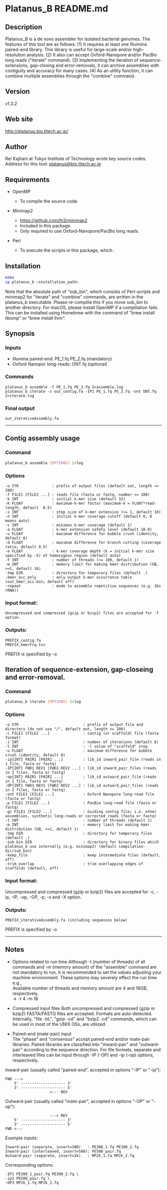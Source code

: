 # Platanus_B README.md

## Description
Platanus_B is a de novo assembler for isolated bacterial genomes. The features of this tool are as follows:
(1) It requires at least one Illuimina paired-end library. This library is useful for large-scale and/or high-resolution analysis. 
(2) It also can accept Oxford-Nanopore and/or PacBio long reads ("iterate" command).
(3) Implementing the iteration of sequence-extensions, gap-closing and error-removals, it can archive assemblies with contiguity and accuracy for many cases.
(4) As an utility function, it can combine multiple assemblies through the "combine" command.


## Version
v1.3.2

## Web site
<http://platanus.bio.titech.ac.jp/>

## Author
Rei Kajitani at Tokyo Institute of Technology wrote key source codes.  
Address for this tool: <platanus@bio.titech.ac.jp>


## Requirements
* OpenMP 
    - To compile the source code.

* Minimap2
    - <https://github.com/lh3/minimap2>
    - Included in this package.
    - Only required to use Oxford-Nanopore/PacBio long reads.

* Perl
    - To execute the scripts in this package, which  .
   
   
## Installation
```sh
make
cp platanus_b <installation_path>
```
Note that the absolute path of "sub_bin", which consists of Perl-scripts and minimap2 for "iterate" and "combine" commands, are written in the platanus_b executable.
Please re-complile this if you move sub_bin to another directory.
For macOS, please install OpenMP if a complilation fails. This can be installed using Homebrew with the command of "brew install libomp" or "brew install llvm". 


## Synopsis
### Inputs
* Illumina paired-end: PE_1.fq PE_2.fq (mandatory)
* Oxford Nanopor long-reads: ONT.fq (optional)

### Commands
```
platanus_b assemble -f PE_1.fq PE_2.fq 2>assemble.log
platanus_b iterate -c out_contig.fa -IP1 PE_1.fq PE_2.fq -ont ONT.fq 2>iterate.log
```

### Final output
    out_iterativeAssembly.fa



---
## Contig assembly usage
### Command
```sh
platanus_b assemble [OPTIONS] 2>log
```
### Options
    -o STR               : prefix of output files (default out, length <= 200)
    -f FILE1 [FILE2 ...] : reads file (fasta or fastq, number <= 100)
    -k INT               : initial k-mer size (default 32)
    -K FLOAT             : maximum-k-mer factor (maximum-k = FLOAT*read-length, default  0.5)
    -s INT               : step size of k-mer extension (>= 1, default 10)
    -n INT               : initial k-mer coverage cutoff (default 0, 0 means auto)
    -c INT               : minimun k-mer coverage (default 1)
    -a FLOAT             : k-mer extension safety level (default 10.0)
    -u FLOAT             : maximum difference for bubble crush (identity, default 0)
    -d FLOAT             : maximum difference for branch cutting (coverage ratio, default 0.5)
    -e FLOAT             : k-mer coverage depth (k = initial k-mer size specified by -k) of homozygous region (default auto)
    -t INT               : number of threads (<= 100, default 1)
    -m INT               : memory limit for making kmer distribution (GB, >=1, default 16)
    -tmp DIR             : directory for temporary files (default .)
    -kmer_occ_only       : only output k-mer occurrence table (out_kmer_occ.bin; default off)
    -repeat              : mode to assemble repetitive sequences (e.g. 16s rRNA))


### Input format:
    Uncompressed and compressed (gzip or bzip2) files are accepted for -f option.

### Outputs:
    PREFIX_contig.fa
    PREFIX_kmerFrq.tsv

PREFIX is specified by -o
  
  
## Iteration of sequence-extension, gap-closeing and error-removal.
### Command
```sh
platanus_b iterate [OPTIONS] 2>log
```
### Options
    -o STR                             : prefix of output file and directory (do not use "/", default out, length <= 200)
    -c FILE1 [FILE2 ...]               : contig (or scaffold) file (fasta format)
    -i INT                             : number of iterations (default 6)
    -l INT                             : -l value of "scaffold" step
    -u FLOAT                           : maximum difference for bubble crush (identity, default 0)
    -ip{INT} PAIR1 [PAIR2 ...]         : lib_id inward_pair_file (reads in 1 file, fasta or fastq)
    -IP{INT} FWD1 REV1 [FWD2 REV2 ...] : lib_id inward_pair_files (reads in 2 files, fasta or fastq)
    -op{INT} PAIR1 [PAIR2 ...]         : lib_id outward_pair_file (reads in 1 file, fasta or fastq)
    -OP{INT} FWD1 REV1 [FWD2 REV2 ...] : lib_id outward_pair_files (reads in 2 files, fasta or fastq)
    -ont FILE1 [FILE2 ...]             : Oxford Nanopore long-read file (fasta or fastq)
    -p FILE1 [FILE2 ...]               : PacBio long-read file (fasta or fastq)
    -gc FILE1 [FILE2 ...]              : Guiding contig file; i.e. other assemblies, synthetic long-reads or corrected reads (fasta or fastq)
    -t INT                             : number of threads (default 1)
    -m INT                             : memory limit for making kmer distribution (GB, >=1, default 1)
    -tmp DIR                           : directory for temporary files (default .)
    -sub_bin DIR                       : directory for binary files which platanus_b use internally (e.g. minimap2) (default compilation-dir/sub_bin)
    -keep_file                         : keep intermediate files (default, off)
    -trim_overlap                      : trim overlapping edges of scaffolds (default, off)


### Input format:
   Uncompressed and compressed (gzip or bzip2) files are accepted for -c, -ip, -IP, -op, -OP, -p, -x and -X option.

### Outputs:
    PREFIX_iterativeAssembly.fa (including sequences below)

PREFIX is specified by -o


---
## Notes
* Options related to run time
Although -t (number of threads) of all commands and -m (memory amount) of the "assemble" command are 
not mandatory to run, it is recommended to set the values adjusting your machine-environment.
These options may severely effect the run time.  
e.g.,  
Available number of threads and memory amount are 4 and 16GB, respectively.  
->  -t 4 -m 16

* Compressed input files
Both uncompressed and compressed (gzip or bzip2) FASTA/FASTQ files are accepted.
Formats are auto-detected. Internally, "file -bL", "gzip -cd" and "bzip2 -cd" commands, which can be
used in most of the UNIX OSs, are utilized.

* Paired-end (mate-pair) input  
The "phase" and "consensus" accept paired-end and/or mate-pair libraries. Paired libraries are 
classified into "inward-pair" and "outward-pair" according to the sequence direction. 
For file formats, separate and interleaved files can be input through -IP (-OP) and -ip (-op) 
options, respectively.

Inward-pair (usually called "paired-end", accepted in options "-IP" or "-ip"):

    FWD --->
        5' -------------------- 3'
        3' -------------------- 5'
                        <--- REV 

Outward-pair (usually called "mate-pair", accepted in options "-OP" or "-op"):

                        ---> REV 
        5' -------------------- 3'
        3' -------------------- 5'
    FWD <---

Example inputs:

    Inward-pair (separate, insert=300)   : PE300_1.fq PE300_2.fq
    Inward-pair (interleaved, insert=500): PE500_pair.fq
    Outward-pair (separate, insert=2k)   : MP2k_1.fa MP2k_2.fq

Corresponding options:

    -IP1 PE300_1_pair.fq PE300_2.fq \
    -ip2 PE500_pair.fq \
    -OP3 MP2k_1.fq MP2k_2.fq
